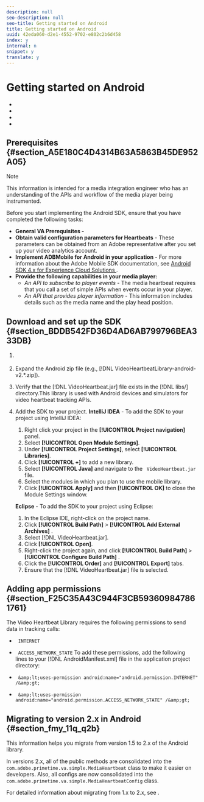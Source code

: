 ```yaml
---
description: null
seo-description: null
seo-title: Getting started on Android
title: Getting started on Android
uuid: 42eda060-d2e1-4552-9702-e802c2b6d458
index: y
internal: n
snippet: y
translate: y
---
```


# Getting started on Android


<a id="section_kkf_4d2_r2b"></a>


* [](#reference_A6D7AF2CDB704C7F9B8230B5DF8116DD/section_A5E180C4D4314B63A5863B45DE952A05)
* [](#reference_A6D7AF2CDB704C7F9B8230B5DF8116DD/section_BDDB542FD36D4AD6AB799796BEA333DB)
* [](#reference_A6D7AF2CDB704C7F9B8230B5DF8116DD/section_F25C35A43C944F3CB593609847861761)
* [](#reference_A6D7AF2CDB704C7F9B8230B5DF8116DD/section_fmy_11q_q2b)




## Prerequisites {#section_A5E180C4D4314B63A5863B45DE952A05}


>[!NOTE]
>
>This information is intended for a media integration engineer who has an understanding of the APIs and workflow of the media player being instrumented.



Before you start implementing the Android SDK, ensure that you have completed the following tasks: 

* **General VA Prerequisites -** [](../../video_get_started/c_vhl_prereqs.md)
* **Obtain valid configuration parameters for Heartbeats** - These parameters can be obtained from an Adobe representative after you set up your video analytics account.
* **Implement ADBMobile for Android in your application** - For more information about the Adobe Mobile SDK documentation, see [ Android SDK 4.x for Experience Cloud Solutions ](https://marketing.adobe.com/resources/help/en_US/mobile/android/).
* **Provide the following capabilities in your media player:** 
    * *An API to subscribe to player events* - The media heartbeat requires that you call a set of simple APIs when events occur in your player.
    * *An API that provides player information* - This information includes details such as the media name and the play head position.


## Download and set up the SDK {#section_BDDB542FD36D4AD6AB799796BEA333DB}


1. [](../../c_vhl_stand-implement/c_vhl_download-sdks.md)
1. Expand the Android zip file (e.g., [!DNL  VideoHeartbeatLibrary-android-v2.*.zip]).
1. Verify that the [!DNL  VideoHeartbeat.jar] file exists in the [!DNL  libs/] directory.This library is used with Android devices and simulators for video heartbeat tracking APIs. 

1. Add the SDK to your project. **IntelliJ IDEA** - To add the SDK to your project using IntelliJ IDEA: 


    1. Right click your project in the **[!UICONTROL  Project navigation]** panel.
    1. Select **[!UICONTROL  Open Module Settings]**.
    1. Under **[!UICONTROL  Project Settings]**, select **[!UICONTROL  Libraries]**.
    1. Click **[!UICONTROL  +]** to add a new library.
    1. Select **[!UICONTROL  Java]** and navigate to the ` VideoHeartbeat.jar` file.
    1. Select the modules in which you plan to use the mobile library.
    1. Click **[!UICONTROL  Apply]** and then **[!UICONTROL  OK]** to close the Module Settings window.


   **Eclipse** - To add the SDK to your project using Eclipse: 


    1. In the Eclipse IDE, right-click on the project name.
    1. Click  **[!UICONTROL  Build Path]** > **[!UICONTROL  Add External Archives]** .
    1. Select [!DNL  VideoHeartbeat.jar].
    1. Click **[!UICONTROL  Open]**.
    1. Right-click the project again, and click  **[!UICONTROL  Build Path]** > **[!UICONTROL  Configure Build Path]** .
    1. Click the **[!UICONTROL  Order]** and **[!UICONTROL  Export]** tabs.
    1. Ensure that the [!DNL  VideoHeartbeat.jar] file is selected.



## Adding app permissions {#section_F25C35A43C944F3CB593609847861761}

The Video Heartbeat Library requires the following permissions to send data in tracking calls: 

* ` INTERNET`
* ` ACCESS_NETWORK_STATE`
To add these permissions, add the following lines to your [!DNL  AndroidManifest.xml] file in the application project directory: 

* ` &amp;lt;uses-permission android:name="android.permission.INTERNET" /&amp;gt;`
* ` &amp;lt;uses-permission android:name="android.permission.ACCESS_NETWORK_STATE" /&amp;gt;`

## Migrating to version 2.x in Android {#section_fmy_11q_q2b}

This information helps you migrate from version 1.5 to 2.x of the Android library.

In versions 2.x, all of the public methods are consolidated into the ` com.adobe.primetime.va.simple.MediaHeartbeat` class to make it easier on developers. Also, all configs are now consolidated into the ` com.adobe.primetime.va.simple.MediaHeartbeatConfig` class. 

For detailed information about migrating from 1.x to 2.x, see [](../../c_vhl_stand-implement/c_vhl_mig_1x_to_2x.md). 
